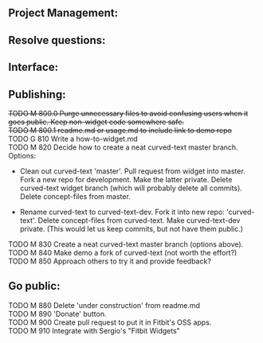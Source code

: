 Project Management:
-

Resolve questions:
-

Interface:
-

Publishing:
-
~~TODO M 800.0 Purge unnecessary files to avoid confusing users when it goes public. Keep non-widget code somewhere safe.~~\
~~TODO M 800.1 readme.md or usage.md to include link to demo repo~~\
TODO G 810 Write a how-to-widget.md\
TODO M 820 Decide how to create a neat curved-text master branch. Options:

* Clean out curved-text 'master'. Pull request from widget into master. Fork a new repo for development. Make the latter private. Delete curved-text widget branch (which will probably delete all commits). Delete concept-files from master.

* Rename curved-text to curved-text-dev. Fork it into new repo: 'curved-text'. Delete concept-files from curved-text. Make curved-text-dev private. (This would let us keep commits, but not have them public.)

TODO M 830 Create a neat curved-text master branch (options above).\
TODO M 840 Make demo a fork of curved-text (not worth the effort?)\
TODO M 850 Approach others to try it and provide feedback?

 Go public:
 -
TODO M 880 Delete 'under construction' from readme.md\
TODO M 890 'Donate' button.\
TODO M 900 Create pull request to put it in Fitbit's OSS apps.\
TODO M 910 Integrate with Sergio's "Fitbit Widgets"
